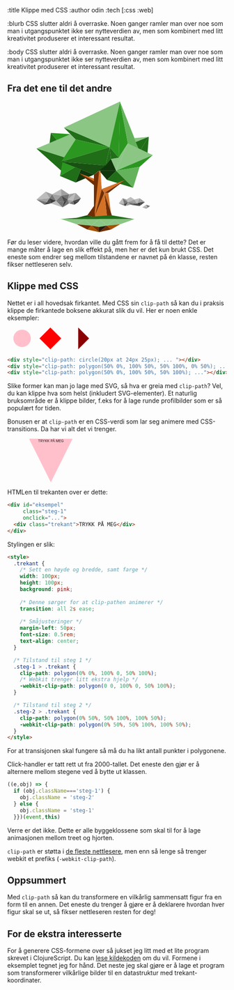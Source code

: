 :title Klippe med CSS
:author odin
:tech [:css :web]

:blurb
CSS slutter aldri å overraske. Noen ganger ramler man over noe som man i utgangspunktet ikke 
ser nytteverdien av, men som kombinert med litt kreativitet produserer et interessant resultat.

:body
CSS slutter aldri å overraske. Noen ganger ramler man over noe som man i utgangspunktet ikke 
ser nytteverdien av, men som kombinert med litt kreativitet produserer et interessant resultat.

## Fra det ene til det andre 

<style>.step2 > #p16 { 
  width: 300px;
  height: 300px;
  background-color: lightgrey;
  -webkit-clip-path: polygon(28% 11%, 26% 11%, 29% 6%);
  clip-path: polygon(28% 11%, 26% 11%, 29% 6%);
}

.step1 > #p39 { 
  width: 300px;
  height: 300px;
  background-color: #702e04;
  -webkit-clip-path: polygon(57% 70%, 60% 70%, 73% 60%);
  clip-path: polygon(57% 70%, 60% 70%, 73% 60%);
}

.step1 > #p102 { 
  width: 300px;
  height: 300px;
  background-color: #757575;
  -webkit-clip-path: polygon(75% 77%, 77% 79%, 82% 78%);
  clip-path: polygon(75% 77%, 77% 79%, 82% 78%);
}

.step1 > #p62 { 
  width: 300px;
  height: 300px;
  background-color: #a0a0a0;
  -webkit-clip-path: polygon(5% 75%, 13% 77%, 15% 74%);
  clip-path: polygon(5% 75%, 13% 77%, 15% 74%);
}

.step1 > #p81 { 
  width: 300px;
  height: 300px;
  background-color: #a0a0a0;
  -webkit-clip-path: polygon(35% 70%, 39% 74%, 33% 76%);
  clip-path: polygon(35% 70%, 39% 74%, 33% 76%);
}

.polygon { 
  transition: all 2s ease;
  position: absolute;
}

.step2 > #p55 { 
  width: 300px;
  height: 300px;
  background-color: #fca266;
  -webkit-clip-path: polygon(29% 36%, 29% 40%, 34% 45%);
  clip-path: polygon(29% 36%, 29% 40%, 34% 45%);
}

.step1 > #p46 { 
  width: 300px;
  height: 300px;
  background-color: #206E18;
  -webkit-clip-path: polygon(23% 90%, 80% 90%, 62% 87%);
  clip-path: polygon(23% 90%, 80% 90%, 62% 87%);
}

.step2 > #p71 { 
  width: 300px;
  height: 300px;
  background-color: #ffd2ac;
  -webkit-clip-path: polygon(65% 45%, 59% 43%, 62% 46%);
  clip-path: polygon(65% 45%, 59% 43%, 62% 46%);
}

.step1 > #p73 { 
  width: 300px;
  height: 300px;
  background-color: #a0a0a0;
  -webkit-clip-path: polygon(17% 71%, 20% 76%, 24% 72%);
  clip-path: polygon(17% 71%, 20% 76%, 24% 72%);
}

.step1 > #p57 { 
  width: 300px;
  height: 300px;
  background-color: #251a11;
  -webkit-clip-path: polygon(53% 96%, 53% 100%, 59% 95%);
  clip-path: polygon(53% 96%, 53% 100%, 59% 95%);
}

.step2 > #p17 { 
  width: 300px;
  height: 300px;
  background-color: lightgrey;
  -webkit-clip-path: polygon(38.5% 28%, 38% 31%, 30% 25%);
  clip-path: polygon(38.5% 28%, 38% 31%, 30% 25%);
}

.step1 > #p10 { 
  width: 300px;
  height: 300px;
  background-color: #2B9720;
  -webkit-clip-path: polygon(68% 43%, 68.9% 0%, 75% 32%);
  clip-path: polygon(68% 43%, 68.9% 0%, 75% 32%);
}

.step2 > #p41 { 
  width: 300px;
  height: 300px;
  background-color: #d37227;
  -webkit-clip-path: polygon(40% 39%, 43% 37%, 41% 36%);
  clip-path: polygon(40% 39%, 43% 37%, 41% 36%);
}

.step2 > #p26 { 
  width: 300px;
  height: 300px;
  background-color: grey;
  -webkit-clip-path: polygon(23% 22%, 29% 22%, 21% 20%);
  clip-path: polygon(23% 22%, 29% 22%, 21% 20%);
}

.step2 > #p98 { 
  width: 300px;
  height: 300px;
  background-color: #fca266;
  -webkit-clip-path: polygon(53% 62%, 55% 61%, 50% 55%);
  clip-path: polygon(53% 62%, 55% 61%, 50% 55%);
}

.step1 > #p42 { 
  width: 300px;
  height: 300px;
  background-color: #d37227;
  -webkit-clip-path: polygon(57% 70%, 49% 89%, 59% 88%);
  clip-path: polygon(57% 70%, 49% 89%, 59% 88%);
}

.step2 > #p42 { 
  width: 300px;
  height: 300px;
  background-color: #d37227;
  -webkit-clip-path: polygon(40% 39%, 43% 37%, 44% 47%);
  clip-path: polygon(40% 39%, 43% 37%, 44% 47%);
}

.step1 > #p40 { 
  width: 300px;
  height: 300px;
  background-color: #d37227;
  -webkit-clip-path: polygon(57% 70%, 60% 70%, 62% 85%);
  clip-path: polygon(57% 70%, 60% 70%, 62% 85%);
}

.step2 > #p102 { 
  width: 300px;
  height: 300px;
  background-color: black;
  -webkit-clip-path: polygon(47% 55%, 48% 59%, 53% 55%);
  clip-path: polygon(47% 55%, 48% 59%, 53% 55%);
}

.step1 > #p70 { 
  width: 300px;
  height: 300px;
  background-color: #757575;
  -webkit-clip-path: polygon(20% 76%, 25% 81%, 26% 77%);
  clip-path: polygon(20% 76%, 25% 81%, 26% 77%);
}

.step2 > #p21 { 
  width: 300px;
  height: 300px;
  background-color: darkgrey;
  -webkit-clip-path: polygon(39% 19%, 41% 34%, 41% 20%);
  clip-path: polygon(39% 19%, 41% 34%, 41% 20%);
}

.step1 > #p108 { 
  width: 300px;
  height: 300px;
  background-color: #4d4d4d;
  -webkit-clip-path: polygon(84% 80%, 88% 77%, 85% 77%);
  clip-path: polygon(84% 80%, 88% 77%, 85% 77%);
}

.step1 > #p55 { 
  width: 300px;
  height: 300px;
  background-color: #a55200;
  -webkit-clip-path: polygon(69% 94%, 59% 95%, 62% 98%);
  clip-path: polygon(69% 94%, 59% 95%, 62% 98%);
}

.step1 > #p31 { 
  width: 300px;
  height: 300px;
  background-color: #d37227;
  -webkit-clip-path: polygon(53% 53%, 55% 67%, 54% 53%);
  clip-path: polygon(53% 53%, 55% 67%, 54% 53%);
}

.step1 > #p2 { 
  width: 300px;
  height: 300px;
  background-color: #2B9720;
  -webkit-clip-path: polygon(16% 24%, 21% 30%, 31% 25%);
  clip-path: polygon(16% 24%, 21% 30%, 31% 25%);
}

.step2 > #p29 { 
  width: 300px;
  height: 300px;
  background-color: darkgrey;
  -webkit-clip-path: polygon(59% 34%, 62% 31%, 61% 19%);
  clip-path: polygon(59% 34%, 62% 31%, 61% 19%);
}

.step1 > #p5 { 
  width: 300px;
  height: 300px;
  background-color: #206E18;
  -webkit-clip-path: polygon(26% 20%, 35% 29%, 61% 35%);
  clip-path: polygon(26% 20%, 35% 29%, 61% 35%);
}

.step1 > #p107 { 
  width: 300px;
  height: 300px;
  background-color: #a0a0a0;
  -webkit-clip-path: polygon(84% 74%, 88% 77%, 85% 77%);
  clip-path: polygon(84% 74%, 88% 77%, 85% 77%);
}

.step1 > #p27 { 
  width: 300px;
  height: 300px;
  background-color: #185112;
  -webkit-clip-path: polygon(58% 49%, 49% 56%, 24% 46%);
  clip-path: polygon(58% 49%, 49% 56%, 24% 46%);
}

.step1 > #p8 { 
  width: 300px;
  height: 300px;
  background-color: #2B9720;
  -webkit-clip-path: polygon(35% 29%, 24% 46%, 61% 35%);
  clip-path: polygon(35% 29%, 24% 46%, 61% 35%);
}

.step2 > #p67 { 
  width: 300px;
  height: 300px;
  background-color: #702e04;
  -webkit-clip-path: polygon(62% 37%, 72% 35%, 70% 36%);
  clip-path: polygon(62% 37%, 72% 35%, 70% 36%);
}

.step1 > #p68 { 
  width: 300px;
  height: 300px;
  background-color: #3e3e3e;
  -webkit-clip-path: polygon(15% 74%, 16% 78%, 20% 76%);
  clip-path: polygon(15% 74%, 16% 78%, 20% 76%);
}

.step2 > #p24 { 
  width: 300px;
  height: 300px;
  background-color: lightgrey;
  -webkit-clip-path: polygon(21% 20%, 23% 15%, 23% 21%);
  clip-path: polygon(21% 20%, 23% 15%, 23% 21%);
}

.step2 > #p65 { 
  width: 300px;
  height: 300px;
  background-color: #702e04;
  -webkit-clip-path: polygon(59% 43%, 59% 39%, 62% 37%);
  clip-path: polygon(59% 43%, 59% 39%, 62% 37%);
}

.step1 > #p29 { 
  width: 300px;
  height: 300px;
  background-color: #206E18;
  -webkit-clip-path: polygon(23% 57%, 35% 50%, 35% 62%);
  clip-path: polygon(23% 57%, 35% 50%, 35% 62%);
}

.step1 > #p19 { 
  width: 300px;
  height: 300px;
  background-color: #64B35C;
  -webkit-clip-path: polygon(66% 53%, 84% 50%, 79% 66%);
  clip-path: polygon(66% 53%, 84% 50%, 79% 66%);
}

.step2 > #p58 { 
  width: 300px;
  height: 300px;
  background-color: #a55200;
  -webkit-clip-path: polygon(40% 39%, 40% 43%, 42% 43%);
  clip-path: polygon(40% 39%, 40% 43%, 42% 43%);
}

.step2 > #p20 { 
  width: 300px;
  height: 300px;
  background-color: grey;
  -webkit-clip-path: polygon(41% 36.5%, 44% 35%, 41% 28%);
  clip-path: polygon(41% 36.5%, 44% 35%, 41% 28%);
}

.step2 > #p48 { 
  width: 300px;
  height: 300px;
  background-color: #d37227;
  -webkit-clip-path: polygon(53.5% 40%, 54% 36%, 57% 37%);
  clip-path: polygon(53.5% 40%, 54% 36%, 57% 37%);
}

.step1 > #p48 { 
  width: 300px;
  height: 300px;
  background-color: #8BC685;
  -webkit-clip-path: polygon(36% 94%, 42% 90%, 47% 95%);
  clip-path: polygon(36% 94%, 42% 90%, 47% 95%);
}

.step2 > #p22 { 
  width: 300px;
  height: 300px;
  background-color: darkgrey;
  -webkit-clip-path: polygon(39% 19%, 41% 34%, 38% 31%);
  clip-path: polygon(39% 19%, 41% 34%, 38% 31%);
}

.step2 > #p43 { 
  width: 300px;
  height: 300px;
  background-color: #d37227;
  -webkit-clip-path: polygon(43% 37%, 44% 47%, 46.5% 40%);
  clip-path: polygon(43% 37%, 44% 47%, 46.5% 40%);
}

.step1 > #p7 { 
  width: 300px;
  height: 300px;
  background-color: #8BC685;
  -webkit-clip-path: polygon(26% 20%, 69% 0%, 61% 35%);
  clip-path: polygon(26% 20%, 69% 0%, 61% 35%);
}

#app { 
  height: 100vh;
  display: flex;
  align-items: center;
  justify-content: center;
}

.step2 > #p47 { 
  width: 300px;
  height: 300px;
  background-color: #d37227;
  -webkit-clip-path: polygon(57% 37%, 59% 37%, 59% 39%);
  clip-path: polygon(57% 37%, 59% 37%, 59% 39%);
}

.step2 > #p51 { 
  width: 300px;
  height: 300px;
  background-color: #702e04;
  -webkit-clip-path: polygon(27% 35%, 29% 36%, 38% 37%);
  clip-path: polygon(27% 35%, 29% 36%, 38% 37%);
}

.step2 > #p84 { 
  width: 300px;
  height: 300px;
  background-color: #3e2c1d;
  -webkit-clip-path: polygon(55% 57%, 59% 59%, 55% 61%);
  clip-path: polygon(55% 57%, 59% 59%, 55% 61%);
}

.step2 > #p60 { 
  width: 300px;
  height: 300px;
  background-color: #a55200;
  -webkit-clip-path: polygon(37% 46%, 40% 46%, 42% 43%);
  clip-path: polygon(37% 46%, 40% 46%, 42% 43%);
}

.container {
  margin: 0 auto; 
  width: 400px;
  height: 300px;
  position: relative;
}

.step2 > #p78 { 
  width: 300px;
  height: 300px;
  background-color: #a55200;
  -webkit-clip-path: polygon(59% 50%, 55% 52%, 59% 54%);
  clip-path: polygon(59% 50%, 55% 52%, 59% 54%);
}

.step2 > #p87 { 
  width: 300px;
  height: 300px;
  background-color: #d37227;
  -webkit-clip-path: polygon(48% 64%, 52% 64%, 53% 62%);
  clip-path: polygon(48% 64%, 52% 64%, 53% 62%);
}

.step1 > #p14 { 
  width: 300px;
  height: 300px;
  background-color: #206E18;
  -webkit-clip-path: polygon(84% 38%, 90% 40%, 91% 27%);
  clip-path: polygon(84% 38%, 90% 40%, 91% 27%);
}

.step1 > #p86 { 
  width: 300px;
  height: 300px;
  background-color: #bcbcbc;
  -webkit-clip-path: polygon(89% 79%, 86% 81%, 90% 81%);
  clip-path: polygon(89% 79%, 86% 81%, 90% 81%);
}

.step2 > #p6 { 
  width: 300px;
  height: 300px;
  background-color: #702e04;
  -webkit-clip-path: polygon(40% 59%, 38% 81%, 43% 63%);
  clip-path: polygon(40% 59%, 38% 81%, 43% 63%);
}

.step2 > #p90 { 
  width: 300px;
  height: 300px;
  background-color: #a55200;
  -webkit-clip-path: polygon(50% 35%, 47% 46%, 53% 46%);
  clip-path: polygon(50% 35%, 47% 46%, 53% 46%);
}

.step1 > #p34 { 
  width: 300px;
  height: 300px;
  background-color: #d37227;
  -webkit-clip-path: polygon(38% 55%, 49% 59%, 49% 64%);
  clip-path: polygon(38% 55%, 49% 59%, 49% 64%);
}

.step2 > #p56 { 
  width: 300px;
  height: 300px;
  background-color: #ffd2ac;
  -webkit-clip-path: polygon(29% 36%, 34% 45%, 40% 43%);
  clip-path: polygon(29% 36%, 34% 45%, 40% 43%);
}

.step2 > #p76 { 
  width: 300px;
  height: 300px;
  background-color: #a55200;
  -webkit-clip-path: polygon(59% 50%, 62% 46%, 57% 47%);
  clip-path: polygon(59% 50%, 62% 46%, 57% 47%);
}

.step1 > #p1 { 
  width: 300px;
  height: 300px;
  background-color: #206E18;
  -webkit-clip-path: polygon(16% 24%, 15% 32%, 21% 30%);
  clip-path: polygon(16% 24%, 15% 32%, 21% 30%);
}

.step1 > #p17 { 
  width: 300px;
  height: 300px;
  background-color: #8BC685;
  -webkit-clip-path: polygon(68% 43%, 62% 44%, 66% 53%);
  clip-path: polygon(68% 43%, 62% 44%, 66% 53%);
}

.step1 > #p6 { 
  width: 300px;
  height: 300px;
  background-color: #206E18;
  -webkit-clip-path: polygon(5% 36%, 24% 53%, 27% 43%);
  clip-path: polygon(5% 36%, 24% 53%, 27% 43%);
}

.step1 > #p23 { 
  width: 300px;
  height: 300px;
  background-color: #206E18;
  -webkit-clip-path: polygon(61% 35%, 68% 43%, 62% 44%);
  clip-path: polygon(61% 35%, 68% 43%, 62% 44%);
}

.step2 > #p3 { 
  width: 300px;
  height: 300px;
  background-color: #a55200;
  -webkit-clip-path: polygon(41.5% 68%, 38% 81%, 50% 96%);
  clip-path: polygon(41.5% 68%, 38% 81%, 50% 96%);
}

.step1 > #p92 { 
  width: 300px;
  height: 300px;
  background-color: #757575;
  -webkit-clip-path: polygon(68% 78%, 72% 79%, 73% 80%);
  clip-path: polygon(68% 78%, 72% 79%, 73% 80%);
}

.step1 > #p88 { 
  width: 300px;
  height: 300px;
  background-color: #a0a0a0;
  -webkit-clip-path: polygon(86% 81%, 90% 81%, 89% 82%);
  clip-path: polygon(86% 81%, 90% 81%, 89% 82%);
}

.step2 > #p19 { 
  width: 300px;
  height: 300px;
  background-color: grey;
  -webkit-clip-path: polygon(41% 36.5%, 43% 37%, 44% 35%);
  clip-path: polygon(41% 36.5%, 43% 37%, 44% 35%);
}

.step1 > #p59 { 
  width: 300px;
  height: 300px;
  background-color: #a55200;
  -webkit-clip-path: polygon(47% 95%, 53% 100%, 44% 98%);
  clip-path: polygon(47% 95%, 53% 100%, 44% 98%);
}

.step2 > #p72 { 
  width: 300px;
  height: 300px;
  background-color: #ffd2ac;
  -webkit-clip-path: polygon(59% 43%, 65% 45%, 70% 36%);
  clip-path: polygon(59% 43%, 65% 45%, 70% 36%);
}

.step1 > #p85 { 
  width: 300px;
  height: 300px;
  background-color: #a0a0a0;
  -webkit-clip-path: polygon(29% 75%, 33% 76%, 30% 78%);
  clip-path: polygon(29% 75%, 33% 76%, 30% 78%);
}

.step1 > #p66 { 
  width: 300px;
  height: 300px;
  background-color: #a0a0a0;
  -webkit-clip-path: polygon(12% 69%, 15% 74%, 17% 71%);
  clip-path: polygon(12% 69%, 15% 74%, 17% 71%);
}

.step1 > #p35 { 
  width: 300px;
  height: 300px;
  background-color: #702e04;
  -webkit-clip-path: polygon(38% 55%, 49% 61%, 49% 64%);
  clip-path: polygon(38% 55%, 49% 61%, 49% 64%);
}

.step2 > #p37 { 
  width: 300px;
  height: 300px;
  background-color: #ffc38b;
  -webkit-clip-path: polygon(45% 52%, 47% 46%, 46.5% 40%);
  clip-path: polygon(45% 52%, 47% 46%, 46.5% 40%);
}

.step1 > #p56 { 
  width: 300px;
  height: 300px;
  background-color: #702e04;
  -webkit-clip-path: polygon(59% 95%, 62% 98%, 53% 100%);
  clip-path: polygon(59% 95%, 62% 98%, 53% 100%);
}

.step2 > #p32 { 
  width: 300px;
  height: 300px;
  background-color: grey;
  -webkit-clip-path: polygon(56% 35%, 57% 37%, 59% 37%);
  clip-path: polygon(56% 35%, 57% 37%, 59% 37%);
}

.step1 > #p21 { 
  width: 300px;
  height: 300px;
  background-color: #10370C;
  -webkit-clip-path: polygon(53% 52.9%, 66.1% 52.9%, 59% 60%);
  clip-path: polygon(53% 52.9%, 66.1% 52.9%, 59% 60%);
}

.step1 > #p93 { 
  width: 300px;
  height: 300px;
  background-color: #757575;
  -webkit-clip-path: polygon(71% 74%, 72% 78%, 75% 77%);
  clip-path: polygon(71% 74%, 72% 78%, 75% 77%);
}

.step2 > #p10 { 
  width: 300px;
  height: 300px;
  background-color: darkgrey;
  -webkit-clip-path: polygon(70% 22%, 73% 11%, 75% 11%);
  clip-path: polygon(70% 22%, 73% 11%, 75% 11%);
}

.step2 > #p93 { 
  width: 300px;
  height: 300px;
  background-color: #fca266;
  -webkit-clip-path: polygon(53% 46%, 55% 52%, 50% 55%);
  clip-path: polygon(53% 46%, 55% 52%, 50% 55%);
}

.step2 > #p33 { 
  width: 300px;
  height: 300px;
  background-color: grey;
  -webkit-clip-path: polygon(56% 35%, 59% 37%, 59% 28%);
  clip-path: polygon(56% 35%, 59% 37%, 59% 28%);
}

.step2 > #p100 { 
  width: 300px;
  height: 300px;
  background-color: #fca266;
  -webkit-clip-path: polygon(56% 57%, 55% 52%, 50% 55%);
  clip-path: polygon(56% 57%, 55% 52%, 50% 55%);
}

.step2 > #p99 { 
  width: 300px;
  height: 300px;
  background-color: #fca266;
  -webkit-clip-path: polygon(55% 61%, 56% 57%, 50% 55%);
  clip-path: polygon(55% 61%, 56% 57%, 50% 55%);
}

.step2 > #p70 { 
  width: 300px;
  height: 300px;
  background-color: #fca266;
  -webkit-clip-path: polygon(70% 36%, 70% 40%, 65% 45%);
  clip-path: polygon(70% 36%, 70% 40%, 65% 45%);
}

.step1 > #p58 { 
  width: 300px;
  height: 300px;
  background-color: #702e04;
  -webkit-clip-path: polygon(53% 96%, 53% 100%, 47% 95%);
  clip-path: polygon(53% 96%, 53% 100%, 47% 95%);
}

.step2 > #p36 { 
  width: 300px;
  height: 300px;
  background-color: grey;
  -webkit-clip-path: polygon(70% 22%, 76% 22%, 77% 19.5%);
  clip-path: polygon(70% 22%, 76% 22%, 77% 19.5%);
}

.step2 > #p80 { 
  width: 300px;
  height: 300px;
  background-color: #3e2c1d;
  -webkit-clip-path: polygon(40% 54%, 44% 57%, 40% 59%);
  clip-path: polygon(40% 54%, 44% 57%, 40% 59%);
}

.step2 > #p52 { 
  width: 300px;
  height: 300px;
  background-color: #702e04;
  -webkit-clip-path: polygon(29% 36%, 38% 37%, 40% 43%);
  clip-path: polygon(29% 36%, 38% 37%, 40% 43%);
}

.step1 > #p90 { 
  width: 300px;
  height: 300px;
  background-color: #bcbcbc;
  -webkit-clip-path: polygon(68% 78%, 72% 78%, 71% 74%);
  clip-path: polygon(68% 78%, 72% 78%, 71% 74%);
}

.step1 > #p97 { 
  width: 300px;
  height: 300px;
  background-color: #3e3e3e;
  -webkit-clip-path: polygon(72% 79%, 73% 80%, 75% 77%);
  clip-path: polygon(72% 79%, 73% 80%, 75% 77%);
}

.step1 > #p60 { 
  width: 300px;
  height: 300px;
  background-color: #702e04;
  -webkit-clip-path: polygon(47% 95%, 44% 98%, 36% 94%);
  clip-path: polygon(47% 95%, 44% 98%, 36% 94%);
}

.step2 > #p66 { 
  width: 300px;
  height: 300px;
  background-color: #702e04;
  -webkit-clip-path: polygon(59% 43%, 62% 37%, 70% 36%);
  clip-path: polygon(59% 43%, 62% 37%, 70% 36%);
}

.step2 > #p49 { 
  width: 300px;
  height: 300px;
  background-color: #d37227;
  -webkit-clip-path: polygon(53.5% 40%, 55% 47%, 57% 37%);
  clip-path: polygon(53.5% 40%, 55% 47%, 57% 37%);
}

.step1 > #p26 { 
  width: 300px;
  height: 300px;
  background-color: #206E18;
  -webkit-clip-path: polygon(61% 35%, 58% 49%, 24% 46%);
  clip-path: polygon(61% 35%, 58% 49%, 24% 46%);
}

.step2 > #p62 { 
  width: 300px;
  height: 300px;
  background-color: #a55200;
  -webkit-clip-path: polygon(40% 50%, 45% 52%, 42% 46%);
  clip-path: polygon(40% 50%, 45% 52%, 42% 46%);
}

.step2 > #p77 { 
  width: 300px;
  height: 300px;
  background-color: #a55200;
  -webkit-clip-path: polygon(59% 50%, 55% 52%, 57% 47%);
  clip-path: polygon(59% 50%, 55% 52%, 57% 47%);
}

.step1 > #p72 { 
  width: 300px;
  height: 300px;
  background-color: #bcbcbc;
  -webkit-clip-path: polygon(17% 71%, 24% 67%, 24% 72%);
  clip-path: polygon(17% 71%, 24% 67%, 24% 72%);
}

.step2 > #p89 { 
  width: 300px;
  height: 300px;
  background-color: #702e04;
  -webkit-clip-path: polygon(50% 35%, 54% 36%, 53% 46%);
  clip-path: polygon(50% 35%, 54% 36%, 53% 46%);
}

.step1 > #p3 { 
  width: 300px;
  height: 300px;
  background-color: #8BC685;
  -webkit-clip-path: polygon(5% 36%, 31% 25%, 23% 52%);
  clip-path: polygon(5% 36%, 31% 25%, 23% 52%);
}

.step1 > #p106 { 
  width: 300px;
  height: 300px;
  background-color: #bcbcbc;
  -webkit-clip-path: polygon(80% 75%, 82% 78%, 84% 74%);
  clip-path: polygon(80% 75%, 82% 78%, 84% 74%);
}

.step1 > #p61 { 
  width: 300px;
  height: 300px;
  background-color: #bcbcbc;
  -webkit-clip-path: polygon(5% 75%, 12% 69%, 15% 74%);
  clip-path: polygon(5% 75%, 12% 69%, 15% 74%);
}

.step1 > #p94 { 
  width: 300px;
  height: 300px;
  background-color: #4d4d4d;
  -webkit-clip-path: polygon(75% 77%, 72% 79%, 72% 78%);
  clip-path: polygon(75% 77%, 72% 79%, 72% 78%);
}

.step1 > #p28 { 
  width: 300px;
  height: 300px;
  background-color: #206E18;
  -webkit-clip-path: polygon(35% 50%, 39% 52%, 35% 62%);
  clip-path: polygon(35% 50%, 39% 52%, 35% 62%);
}

.step1 > #p95 { 
  width: 300px;
  height: 300px;
  background-color: #757575;
  -webkit-clip-path: polygon(72% 78%, 72% 79%, 75% 77%);
  clip-path: polygon(72% 78%, 72% 79%, 75% 77%);
}

.step1 > #p16 { 
  width: 300px;
  height: 300px;
  background-color: #8BC685;
  -webkit-clip-path: polygon(75% 32%, 94% 41%, 66% 53%);
  clip-path: polygon(75% 32%, 94% 41%, 66% 53%);
}

.step1 > #p91 { 
  width: 300px;
  height: 300px;
  background-color: #a0a0a0;
  -webkit-clip-path: polygon(68% 78%, 72% 78%, 72% 79%);
  clip-path: polygon(68% 78%, 72% 78%, 72% 79%);
}

.step2 > #p5 { 
  width: 300px;
  height: 300px;
  background-color: #702e04;
  -webkit-clip-path: polygon(40% 59%, 35% 70%, 38% 81%);
  clip-path: polygon(40% 59%, 35% 70%, 38% 81%);
}

.step2 > #p18 { 
  width: 300px;
  height: 300px;
  background-color: lightgrey;
  -webkit-clip-path: polygon(38.5% 28%, 30% 25%, 29% 22%);
  clip-path: polygon(38.5% 28%, 30% 25%, 29% 22%);
}

.step1 > #p69 { 
  width: 300px;
  height: 300px;
  background-color: #bcbcbc;
  -webkit-clip-path: polygon(16% 78%, 20% 76%, 25% 81%);
  clip-path: polygon(16% 78%, 20% 76%, 25% 81%);
}

.step1 > #p78 { 
  width: 300px;
  height: 300px;
  background-color: #4d4d4d;
  -webkit-clip-path: polygon(24% 72%, 26% 77%, 29% 75%);
  clip-path: polygon(24% 72%, 26% 77%, 29% 75%);
}

.step1 > #p103 { 
  width: 300px;
  height: 300px;
  background-color: #4d4d4d;
  -webkit-clip-path: polygon(77% 79%, 82% 78%, 84% 80%);
  clip-path: polygon(77% 79%, 82% 78%, 84% 80%);
}

.step2 > #p4 { 
  width: 300px;
  height: 300px;
  background-color: #a55200;
  -webkit-clip-path: polygon(61% 81%, 50% 96%, 57.5% 68%);
  clip-path: polygon(61% 81%, 50% 96%, 57.5% 68%);
}

.step2 > #p63 { 
  width: 300px;
  height: 300px;
  background-color: #a55200;
  -webkit-clip-path: polygon(40% 50%, 45% 52%, 40% 54%);
  clip-path: polygon(40% 50%, 45% 52%, 40% 54%);
}

.step1 > #p101 { 
  width: 300px;
  height: 300px;
  background-color: #a0a0a0;
  -webkit-clip-path: polygon(75% 77%, 80% 75%, 82% 78%);
  clip-path: polygon(75% 77%, 80% 75%, 82% 78%);
}

.step2 > #p64 { 
  width: 300px;
  height: 300px;
  background-color: #a55200;
  -webkit-clip-path: polygon(40% 54%, 45% 52%, 44% 57%);
  clip-path: polygon(40% 54%, 45% 52%, 44% 57%);
}

.step1 > #p32 { 
  width: 300px;
  height: 300px;
  background-color: #d37227;
  -webkit-clip-path: polygon(53% 53%, 55% 67%, 52% 55%);
  clip-path: polygon(53% 53%, 55% 67%, 52% 55%);
}

.step2 > #p13 { 
  width: 300px;
  height: 300px;
  background-color: lightgrey;
  -webkit-clip-path: polygon(71% 5%, 70% 6%, 65% 1%);
  clip-path: polygon(71% 5%, 70% 6%, 65% 1%);
}

.step2 > #p91 { 
  width: 300px;
  height: 300px;
  background-color: #a55200;
  -webkit-clip-path: polygon(47% 46%, 53% 46%, 50% 55%);
  clip-path: polygon(47% 46%, 53% 46%, 50% 55%);
}

.step2 > #p54 { 
  width: 300px;
  height: 300px;
  background-color: #fca266;
  -webkit-clip-path: polygon(27% 35%, 29% 36%, 29% 40%);
  clip-path: polygon(27% 35%, 29% 36%, 29% 40%);
}

.step2 > #p83 { 
  width: 300px;
  height: 300px;
  background-color: #3e2c1d;
  -webkit-clip-path: polygon(55% 57%, 59% 59%, 59% 54%);
  clip-path: polygon(55% 57%, 59% 59%, 59% 54%);
}

.step2 > #p25 { 
  width: 300px;
  height: 300px;
  background-color: grey;
  -webkit-clip-path: polygon(30% 25%, 29% 22%, 23% 22%);
  clip-path: polygon(30% 25%, 29% 22%, 23% 22%);
}

.step2 > #p108 { 
  width: 300px;
  height: 300px;
  background-color: black;
  -webkit-clip-path: polygon(56.5% 46%, 57.5% 49%, 58.5% 46%);
  clip-path: polygon(56.5% 46%, 57.5% 49%, 58.5% 46%);
}

.step2 > #p46 { 
  width: 300px;
  height: 300px;
  background-color: #d37227;
  -webkit-clip-path: polygon(56% 35%, 54% 36%, 57% 37%);
  clip-path: polygon(56% 35%, 54% 36%, 57% 37%);
}

.step1 > #p64 { 
  width: 300px;
  height: 300px;
  background-color: #3e3e3e;
  -webkit-clip-path: polygon(11% 79%, 13% 77%, 16% 78%);
  clip-path: polygon(11% 79%, 13% 77%, 16% 78%);
}

.step2 > #p107 { 
  width: 300px;
  height: 300px;
  background-color: black;
  -webkit-clip-path: polygon(55.5% 49%, 57.5% 49%, 56.5% 46%);
  clip-path: polygon(55.5% 49%, 57.5% 49%, 56.5% 46%);
}

.step2 > #p11 { 
  width: 300px;
  height: 300px;
  background-color: lightgrey;
  -webkit-clip-path: polygon(75% 11%, 73% 11%, 71% 5%);
  clip-path: polygon(75% 11%, 73% 11%, 71% 5%);
}

.step2 > #p45 { 
  width: 300px;
  height: 300px;
  background-color: #d37227;
  -webkit-clip-path: polygon(43% 37%, 44% 35%, 46% 36%);
  clip-path: polygon(43% 37%, 44% 35%, 46% 36%);
}

.step2 > #p68 { 
  width: 300px;
  height: 300px;
  background-color: #702e04;
  -webkit-clip-path: polygon(62% 37%, 72% 35%, 70% 36%);
  clip-path: polygon(62% 37%, 72% 35%, 70% 36%);
}

.step2 > #p23 { 
  width: 300px;
  height: 300px;
  background-color: darkgrey;
  -webkit-clip-path: polygon(39% 19%, 41% 20%, 44% 15%);
  clip-path: polygon(39% 19%, 41% 20%, 44% 15%);
}

.step1 > #p18 { 
  width: 300px;
  height: 300px;
  background-color: #2B9720;
  -webkit-clip-path: polygon(66% 53%, 84% 50%, 94% 41%);
  clip-path: polygon(66% 53%, 84% 50%, 94% 41%);
}

.step2 > #p104 { 
  width: 300px;
  height: 300px;
  background-color: black;
  -webkit-clip-path: polygon(53% 55%, 54% 57%, 52% 59%);
  clip-path: polygon(53% 55%, 54% 57%, 52% 59%);
}

.step2 > #p35 { 
  width: 300px;
  height: 300px;
  background-color: grey;
  -webkit-clip-path: polygon(70% 22%, 69% 25%, 76% 22%);
  clip-path: polygon(70% 22%, 69% 25%, 76% 22%);
}

.step1 > #p38 { 
  width: 300px;
  height: 300px;
  background-color: #d37227;
  -webkit-clip-path: polygon(55% 67%, 57% 70%, 73% 60%);
  clip-path: polygon(55% 67%, 57% 70%, 73% 60%);
}

.step1 > #p54 { 
  width: 300px;
  height: 300px;
  background-color: #8BC685;
  -webkit-clip-path: polygon(65% 90%, 69% 94%, 80% 90%);
  clip-path: polygon(65% 90%, 69% 94%, 80% 90%);
}

.step2 > #p2 { 
  width: 300px;
  height: 300px;
  background-color: #251a11;
  -webkit-clip-path: polygon(41.5% 68%, 57.5% 68%, 50% 36%);
  clip-path: polygon(41.5% 68%, 57.5% 68%, 50% 36%);
}

.step1 > #p22 { 
  width: 300px;
  height: 300px;
  background-color: #10370C;
  -webkit-clip-path: polygon(52% 53%, 62% 44%, 66% 53%);
  clip-path: polygon(52% 53%, 62% 44%, 66% 53%);
}

.step1 > #p12 { 
  width: 300px;
  height: 300px;
  background-color: #8BC685;
  -webkit-clip-path: polygon(80% 28%, 81% 31%, 91% 27%);
  clip-path: polygon(80% 28%, 81% 31%, 91% 27%);
}

.step1 > #p24 { 
  width: 300px;
  height: 300px;
  background-color: #206E18;
  -webkit-clip-path: polygon(61% 35%, 58% 49%, 62% 44%);
  clip-path: polygon(61% 35%, 58% 49%, 62% 44%);
}

.step1 > #p77 { 
  width: 300px;
  height: 300px;
  background-color: #bcbcbc;
  -webkit-clip-path: polygon(35% 70%, 33% 76%, 29% 75%);
  clip-path: polygon(35% 70%, 33% 76%, 29% 75%);
}

.step1 > #p82 { 
  width: 300px;
  height: 300px;
  background-color: #4d4d4d;
  -webkit-clip-path: polygon(39% 74%, 33% 76%, 37% 77%);
  clip-path: polygon(39% 74%, 33% 76%, 37% 77%);
}

.step2 > #p28 { 
  width: 300px;
  height: 300px;
  background-color: lightgrey;
  -webkit-clip-path: polygon(61.5% 28%, 70% 22%, 69% 25%);
  clip-path: polygon(61.5% 28%, 70% 22%, 69% 25%);
}

.step1 > #p100 { 
  width: 300px;
  height: 300px;
  background-color: #bcbcbc;
  -webkit-clip-path: polygon(75% 77%, 77% 73%, 80% 75%);
  clip-path: polygon(75% 77%, 77% 73%, 80% 75%);
}

.step2 > #p101 { 
  width: 300px;
  height: 300px;
  background-color: black;
  -webkit-clip-path: polygon(47% 55%, 48% 59%, 46% 57%);
  clip-path: polygon(47% 55%, 48% 59%, 46% 57%);
}

.step1 > #p30 { 
  width: 300px;
  height: 300px;
  background-color: #10370C;
  -webkit-clip-path: polygon(39% 52%, 35% 62%, 49% 56%);
  clip-path: polygon(39% 52%, 35% 62%, 49% 56%);
}

.step2 > #p88 { 
  width: 300px;
  height: 300px;
  background-color: #702e04;
  -webkit-clip-path: polygon(50% 35%, 46% 36%, 47% 46%);
  clip-path: polygon(50% 35%, 46% 36%, 47% 46%);
}

.step2 > #p106 { 
  width: 300px;
  height: 300px;
  background-color: black;
  -webkit-clip-path: polygon(41.5% 49%, 40.5% 46%, 42.5% 46%);
  clip-path: polygon(41.5% 49%, 40.5% 46%, 42.5% 46%);
}

.step1 > #p89 { 
  width: 300px;
  height: 300px;
  background-color: #4d4d4d;
  -webkit-clip-path: polygon(89% 82%, 90% 81%, 92% 80%);
  clip-path: polygon(89% 82%, 90% 81%, 92% 80%);
}

.step2 > #p44 { 
  width: 300px;
  height: 300px;
  background-color: #d37227;
  -webkit-clip-path: polygon(43% 37%, 46.5% 40%, 46% 36%);
  clip-path: polygon(43% 37%, 46.5% 40%, 46% 36%);
}

.step1 > #p37 { 
  width: 300px;
  height: 300px;
  background-color: #702e04;
  -webkit-clip-path: polygon(55% 67%, 57% 70%, 49% 90%);
  clip-path: polygon(55% 67%, 57% 70%, 49% 90%);
}

.step2 > #p86 { 
  width: 300px;
  height: 300px;
  background-color: #d37227;
  -webkit-clip-path: polygon(47% 62%, 48% 64%, 53% 62%);
  clip-path: polygon(47% 62%, 48% 64%, 53% 62%);
}

.step1 > #p104 { 
  width: 300px;
  height: 300px;
  background-color: #3e3e3e;
  -webkit-clip-path: polygon(82% 78%, 85% 77%, 84% 80%);
  clip-path: polygon(82% 78%, 85% 77%, 84% 80%);
}

.step1 > #p15 { 
  width: 300px;
  height: 300px;
  background-color: #8BC685;
  -webkit-clip-path: polygon(66% 53%, 67.9% 43%, 75.1% 32%);
  clip-path: polygon(66% 53%, 67.9% 43%, 75.1% 32%);
}

.step1 > #p33 { 
  width: 300px;
  height: 300px;
  background-color: #d37227;
  -webkit-clip-path: polygon(52.5% 54%, 55% 67%, 49% 90%);
  clip-path: polygon(52.5% 54%, 55% 67%, 49% 90%);
}

.step2 > #p97 { 
  width: 300px;
  height: 300px;
  background-color: #fca266;
  -webkit-clip-path: polygon(47% 62%, 53% 62%, 50% 55%);
  clip-path: polygon(47% 62%, 53% 62%, 50% 55%);
}

.step1 > #p99 { 
  width: 300px;
  height: 300px;
  background-color: #a0a0a0;
  -webkit-clip-path: polygon(71% 74%, 74% 75%, 75% 77%);
  clip-path: polygon(71% 74%, 74% 75%, 75% 77%);
}

.step2 > #p12 { 
  width: 300px;
  height: 300px;
  background-color: lightgrey;
  -webkit-clip-path: polygon(73% 11%, 70% 6%, 71% 5%);
  clip-path: polygon(73% 11%, 70% 6%, 71% 5%);
}

.step1 > #p50 { 
  width: 300px;
  height: 300px;
  background-color: #8BC685;
  -webkit-clip-path: polygon(47% 95%, 53% 96%, 53% 90%);
  clip-path: polygon(47% 95%, 53% 96%, 53% 90%);
}

.step1 > #p83 { 
  width: 300px;
  height: 300px;
  background-color: #3e3e3e;
  -webkit-clip-path: polygon(37% 77%, 34% 79%, 33% 76%);
  clip-path: polygon(37% 77%, 34% 79%, 33% 76%);
}

.step2 > #p40 { 
  width: 300px;
  height: 300px;
  background-color: #ffc38b;
  -webkit-clip-path: polygon(55% 52%, 53.5% 40%, 61% 46%);
  clip-path: polygon(55% 52%, 53.5% 40%, 61% 46%);
}

.step2 > #p14 { 
  width: 300px;
  height: 300px;
  background-color: darkgrey;
  -webkit-clip-path: polygon(32% 24%, 29% 22%, 28% 11%);
  clip-path: polygon(32% 24%, 29% 22%, 28% 11%);
}

.step1 > #p65 { 
  width: 300px;
  height: 300px;
  background-color: #4d4d4d;
  -webkit-clip-path: polygon(13% 77%, 16% 78%, 15% 74%);
  clip-path: polygon(13% 77%, 16% 78%, 15% 74%);
}

.step1 > #p84 { 
  width: 300px;
  height: 300px;
  background-color: #757575;
  -webkit-clip-path: polygon(30% 78%, 34% 79%, 33% 76%);
  clip-path: polygon(30% 78%, 34% 79%, 33% 76%);
}

.step2 > #p8 { 
  width: 300px;
  height: 300px;
  background-color: #702e04;
  -webkit-clip-path: polygon(59% 59%, 61% 81%, 64% 70%);
  clip-path: polygon(59% 59%, 61% 81%, 64% 70%);
}

.step1 > #p67 { 
  width: 300px;
  height: 300px;
  background-color: #757575;
  -webkit-clip-path: polygon(15% 74%, 20% 76%, 17% 71%);
  clip-path: polygon(15% 74%, 20% 76%, 17% 71%);
}

.step2 > #p75 { 
  width: 300px;
  height: 300px;
  background-color: #a55200;
  -webkit-clip-path: polygon(57% 43%, 62% 46%, 60% 46.5%);
  clip-path: polygon(57% 43%, 62% 46%, 60% 46.5%);
}

.step2 > #p95 { 
  width: 300px;
  height: 300px;
  background-color: #fca266;
  -webkit-clip-path: polygon(44% 57%, 45% 61%, 50% 55%);
  clip-path: polygon(44% 57%, 45% 61%, 50% 55%);
}

.step2 > #p31 { 
  width: 300px;
  height: 300px;
  background-color: darkgrey;
  -webkit-clip-path: polygon(59% 20%, 61% 19%, 57% 15%);
  clip-path: polygon(59% 20%, 61% 19%, 57% 15%);
}

.step1 > #p51 { 
  width: 300px;
  height: 300px;
  background-color: #8BC685;
  -webkit-clip-path: polygon(53% 90%, 53% 96%, 59% 95%);
  clip-path: polygon(53% 90%, 53% 96%, 59% 95%);
}

.step1 > #p49 { 
  width: 300px;
  height: 300px;
  background-color: #8BC685;
  -webkit-clip-path: polygon(42% 90%, 53% 90%, 47% 95%);
  clip-path: polygon(42% 90%, 53% 90%, 47% 95%);
}

.step2 > #p59 { 
  width: 300px;
  height: 300px;
  background-color: #a55200;
  -webkit-clip-path: polygon(40% 43%, 42% 43%, 37% 46%);
  clip-path: polygon(40% 43%, 42% 43%, 37% 46%);
}

.step1 > #p41 { 
  width: 300px;
  height: 300px;
  background-color: #702e04;
  -webkit-clip-path: polygon(57% 70%, 59% 88%, 63% 88%);
  clip-path: polygon(57% 70%, 59% 88%, 63% 88%);
}

.step2 > #p38 { 
  width: 300px;
  height: 300px;
  background-color: #ffc38b;
  -webkit-clip-path: polygon(45% 52%, 46.5% 40%, 38% 45%);
  clip-path: polygon(45% 52%, 46.5% 40%, 38% 45%);
}

.step2 > #p7 { 
  width: 300px;
  height: 300px;
  background-color: #702e04;
  -webkit-clip-path: polygon(59% 59%, 61% 81%, 56% 63%);
  clip-path: polygon(59% 59%, 61% 81%, 56% 63%);
}

.step2 > #p96 { 
  width: 300px;
  height: 300px;
  background-color: #fca266;
  -webkit-clip-path: polygon(47% 62%, 45% 61%, 50% 55%);
  clip-path: polygon(47% 62%, 45% 61%, 50% 55%);
}

.step1 > #p96 { 
  width: 300px;
  height: 300px;
  background-color: #a0a0a0;
  -webkit-clip-path: polygon(73% 80%, 75% 77%, 77% 79%);
  clip-path: polygon(73% 80%, 75% 77%, 77% 79%);
}

.step2 > #p9 { 
  width: 300px;
  height: 300px;
  background-color: darkgrey;
  -webkit-clip-path: polygon(66% 25%, 70% 22%, 73% 11%);
  clip-path: polygon(66% 25%, 70% 22%, 73% 11%);
}

.step1 > #p63 { 
  width: 300px;
  height: 300px;
  background-color: #757575;
  -webkit-clip-path: polygon(5% 75%, 11% 79%, 13% 77%);
  clip-path: polygon(5% 75%, 11% 79%, 13% 77%);
}

.step2 > #p82 { 
  width: 300px;
  height: 300px;
  background-color: #3e2c1d;
  -webkit-clip-path: polygon(40% 59%, 43% 63%, 47% 61%);
  clip-path: polygon(40% 59%, 43% 63%, 47% 61%);
}

.step1 > #p36 { 
  width: 300px;
  height: 300px;
  background-color: #702e04;
  -webkit-clip-path: polygon(53% 53%, 49% 56%, 49% 90%);
  clip-path: polygon(53% 53%, 49% 56%, 49% 90%);
}

.step1 > #p87 { 
  width: 300px;
  height: 300px;
  background-color: #757575;
  -webkit-clip-path: polygon(89% 79%, 92% 80%, 90% 81%);
  clip-path: polygon(89% 79%, 92% 80%, 90% 81%);
}

.step2 > #p50 { 
  width: 300px;
  height: 300px;
  background-color: #d37227;
  -webkit-clip-path: polygon(55% 47%, 57% 37%, 59% 39%);
  clip-path: polygon(55% 47%, 57% 37%, 59% 39%);
}

.step2 > #p30 { 
  width: 300px;
  height: 300px;
  background-color: darkgrey;
  -webkit-clip-path: polygon(59% 34%, 59% 20%, 61% 19%);
  clip-path: polygon(59% 34%, 59% 20%, 61% 19%);
}

.step2 > #p85 { 
  width: 300px;
  height: 300px;
  background-color: #3e2c1d;
  -webkit-clip-path: polygon(59% 59%, 56% 63%, 51% 60%);
  clip-path: polygon(59% 59%, 56% 63%, 51% 60%);
}

.step2 > #p53 { 
  width: 300px;
  height: 300px;
  background-color: #702e04;
  -webkit-clip-path: polygon(38% 37%, 40% 39%, 40% 43%);
  clip-path: polygon(38% 37%, 40% 39%, 40% 43%);
}

.step2 > #p73 { 
  width: 300px;
  height: 300px;
  background-color: #a55200;
  -webkit-clip-path: polygon(59% 39%, 57% 43%, 59% 43%);
  clip-path: polygon(59% 39%, 57% 43%, 59% 43%);
}

.step2 > #p105 { 
  width: 300px;
  height: 300px;
  background-color: black;
  -webkit-clip-path: polygon(41.5% 49%, 43.5% 49%, 42.5% 46%);
  clip-path: polygon(41.5% 49%, 43.5% 49%, 42.5% 46%);
}

.step2 > #p1 { 
  width: 300px;
  height: 300px;
  background-color: #251a11;
  -webkit-clip-path: polygon(41.5% 68%, 50% 96%, 57.5% 68%);
  clip-path: polygon(41.5% 68%, 50% 96%, 57.5% 68%);
}

.step2 > #p15 { 
  width: 300px;
  height: 300px;
  background-color: darkgrey;
  -webkit-clip-path: polygon(29% 22%, 28% 11%, 26% 11%);
  clip-path: polygon(29% 22%, 28% 11%, 26% 11%);
}

.step1 > #p105 { 
  width: 300px;
  height: 300px;
  background-color: #a0a0a0;
  -webkit-clip-path: polygon(82% 78%, 85% 77%, 84% 74%);
  clip-path: polygon(82% 78%, 85% 77%, 84% 74%);
}

.step1 > #p20 { 
  width: 300px;
  height: 300px;
  background-color: #206E18;
  -webkit-clip-path: polygon(66% 53%, 79% 66%, 59% 60%);
  clip-path: polygon(66% 53%, 79% 66%, 59% 60%);
}

.step2 > #p61 { 
  width: 300px;
  height: 300px;
  background-color: #a55200;
  -webkit-clip-path: polygon(37% 46%, 40% 50%, 42% 46%);
  clip-path: polygon(37% 46%, 40% 50%, 42% 46%);
}

.step2 > #p94 { 
  width: 300px;
  height: 300px;
  background-color: #fca266;
  -webkit-clip-path: polygon(45% 52%, 44% 57%, 50% 55%);
  clip-path: polygon(45% 52%, 44% 57%, 50% 55%);
}

.step1 > #p45 { 
  width: 300px;
  height: 300px;
  background-color: #206E18;
  -webkit-clip-path: polygon(50% 89%, 53% 90%, 59% 88%);
  clip-path: polygon(50% 89%, 53% 90%, 59% 88%);
}

.step2 > #p57 { 
  width: 300px;
  height: 300px;
  background-color: #ffd2ac;
  -webkit-clip-path: polygon(34% 45%, 40% 43%, 37% 46%);
  clip-path: polygon(34% 45%, 40% 43%, 37% 46%);
}

.step2 > #p39 { 
  width: 300px;
  height: 300px;
  background-color: #ffc38b;
  -webkit-clip-path: polygon(53.5% 40%, 53% 46%, 55% 52%);
  clip-path: polygon(53.5% 40%, 53% 46%, 55% 52%);
}

.step1 > #p44 { 
  width: 300px;
  height: 300px;
  background-color: #185112;
  -webkit-clip-path: polygon(32% 90%, 44% 87%, 53% 90%);
  clip-path: polygon(32% 90%, 44% 87%, 53% 90%);
}

.step1 > #p9 { 
  width: 300px;
  height: 300px;
  background-color: #2B9720;
  -webkit-clip-path: polygon(61% 35%, 68% 43%, 69% 0%);
  clip-path: polygon(61% 35%, 68% 43%, 69% 0%);
}

.step2 > #p81 { 
  width: 300px;
  height: 300px;
  background-color: #3e2c1d;
  -webkit-clip-path: polygon(40% 59%, 44% 57%, 45% 61%);
  clip-path: polygon(40% 59%, 44% 57%, 45% 61%);
}

.step1 > #p74 { 
  width: 300px;
  height: 300px;
  background-color: #a0a0a0;
  -webkit-clip-path: polygon(24% 67%, 30% 71%, 24% 72%);
  clip-path: polygon(24% 67%, 30% 71%, 24% 72%);
}

.step2 > #p69 { 
  width: 300px;
  height: 300px;
  background-color: #fca266;
  -webkit-clip-path: polygon(70% 36%, 70% 40%, 72% 35%);
  clip-path: polygon(70% 36%, 70% 40%, 72% 35%);
}

.step1 > #p76 { 
  width: 300px;
  height: 300px;
  background-color: #a0a0a0;
  -webkit-clip-path: polygon(30% 71%, 29% 75%, 35% 70%);
  clip-path: polygon(30% 71%, 29% 75%, 35% 70%);
}

.step2 > #p92 { 
  width: 300px;
  height: 300px;
  background-color: #fca266;
  -webkit-clip-path: polygon(47% 46%, 45% 52%, 50% 55%);
  clip-path: polygon(47% 46%, 45% 52%, 50% 55%);
}

.step2 > #p103 { 
  width: 300px;
  height: 300px;
  background-color: black;
  -webkit-clip-path: polygon(53% 55%, 48% 59%, 52% 59%);
  clip-path: polygon(53% 55%, 48% 59%, 52% 59%);
}

.step2 > #p27 { 
  width: 300px;
  height: 300px;
  background-color: lightgrey;
  -webkit-clip-path: polygon(61.5% 28%, 62% 31%, 69% 25%);
  clip-path: polygon(61.5% 28%, 62% 31%, 69% 25%);
}

.step1 > #p53 { 
  width: 300px;
  height: 300px;
  background-color: #8BC685;
  -webkit-clip-path: polygon(59% 95%, 65% 90%, 69% 94%);
  clip-path: polygon(59% 95%, 65% 90%, 69% 94%);
}

.step1 > #p13 { 
  width: 300px;
  height: 300px;
  background-color: #206E18;
  -webkit-clip-path: polygon(81% 31%, 84% 38%, 91% 27%);
  clip-path: polygon(81% 31%, 84% 38%, 91% 27%);
}

.step1 > #p43 { 
  width: 300px;
  height: 300px;
  background-color: #702e04;
  -webkit-clip-path: polygon(49% 80%, 44% 87%, 50% 89%);
  clip-path: polygon(49% 80%, 44% 87%, 50% 89%);
}

.step1 > #p11 { 
  width: 300px;
  height: 300px;
  background-color: #64B35C;
  -webkit-clip-path: polygon(68.9% 0%, 75% 32%, 84% 38%);
  clip-path: polygon(68.9% 0%, 75% 32%, 84% 38%);
}

.step1 > #p98 { 
  width: 300px;
  height: 300px;
  background-color: #bcbcbc;
  -webkit-clip-path: polygon(74% 75%, 77% 73%, 75% 77%);
  clip-path: polygon(74% 75%, 77% 73%, 75% 77%);
}

.step1 > #p52 { 
  width: 300px;
  height: 300px;
  background-color: #8BC685;
  -webkit-clip-path: polygon(53% 90%, 59% 95%, 65% 90%);
  clip-path: polygon(53% 90%, 59% 95%, 65% 90%);
}

.step2 > #p34 { 
  width: 300px;
  height: 300px;
  background-color: lightgrey;
  -webkit-clip-path: polygon(77% 19.5%, 75% 21%, 76% 15%);
  clip-path: polygon(77% 19.5%, 75% 21%, 76% 15%);
}

.step1 > #p75 { 
  width: 300px;
  height: 300px;
  background-color: #757575;
  -webkit-clip-path: polygon(24% 72%, 30% 71%, 29% 75%);
  clip-path: polygon(24% 72%, 30% 71%, 29% 75%);
}

.step1 > #p4 { 
  width: 300px;
  height: 300px;
  background-color: #8BC685;
  -webkit-clip-path: polygon(31% 25%, 24% 46%, 35% 29%);
  clip-path: polygon(31% 25%, 24% 46%, 35% 29%);
}

.step1 > #p47 { 
  width: 300px;
  height: 300px;
  background-color: #8BC685;
  -webkit-clip-path: polygon(24% 90%, 36% 94%, 42% 90%);
  clip-path: polygon(24% 90%, 36% 94%, 42% 90%);
}

.step1 > #p25 { 
  width: 300px;
  height: 300px;
  background-color: #2B9720;
  -webkit-clip-path: polygon(35% 50%, 25% 46%, 23% 57%);
  clip-path: polygon(35% 50%, 25% 46%, 23% 57%);
}

.step1 > #p71 { 
  width: 300px;
  height: 300px;
  background-color: #757575;
  -webkit-clip-path: polygon(26% 77%, 20% 76%, 24% 72%);
  clip-path: polygon(26% 77%, 20% 76%, 24% 72%);
}

.step1 > #p80 { 
  width: 300px;
  height: 300px;
  background-color: #757575;
  -webkit-clip-path: polygon(25% 81%, 30% 78%, 29% 75%);
  clip-path: polygon(25% 81%, 30% 78%, 29% 75%);
}

.step2 > #p79 { 
  width: 300px;
  height: 300px;
  background-color: #a55200;
  -webkit-clip-path: polygon(55% 57%, 55% 52%, 59% 54%);
  clip-path: polygon(55% 57%, 55% 52%, 59% 54%);
}

.step2 > #p74 { 
  width: 300px;
  height: 300px;
  background-color: #a55200;
  -webkit-clip-path: polygon(57% 43%, 59% 43%, 62% 46%);
  clip-path: polygon(57% 43%, 59% 43%, 62% 46%);
}

.step1 > #p79 { 
  width: 300px;
  height: 300px;
  background-color: #3e3e3e;
  -webkit-clip-path: polygon(26% 77%, 25% 81%, 29% 75%);
  clip-path: polygon(26% 77%, 25% 81%, 29% 75%);
}
</style>

<div id="root" class="container step1"><div id="p1" class="polygon"></div><div id="p2" class="polygon"></div><div id="p3" class="polygon"></div><div id="p4" class="polygon"></div><div id="p5" class="polygon"></div><div id="p6" class="polygon"></div><div id="p7" class="polygon"></div><div id="p8" class="polygon"></div><div id="p9" class="polygon"></div><div id="p10" class="polygon"></div><div id="p11" class="polygon"></div><div id="p12" class="polygon"></div><div id="p13" class="polygon"></div><div id="p14" class="polygon"></div><div id="p15" class="polygon"></div><div id="p16" class="polygon"></div><div id="p17" class="polygon"></div><div id="p18" class="polygon"></div><div id="p19" class="polygon"></div><div id="p20" class="polygon"></div><div id="p21" class="polygon"></div><div id="p22" class="polygon"></div><div id="p23" class="polygon"></div><div id="p24" class="polygon"></div><div id="p25" class="polygon"></div><div id="p26" class="polygon"></div><div id="p27" class="polygon"></div><div id="p28" class="polygon"></div><div id="p29" class="polygon"></div><div id="p30" class="polygon"></div><div id="p31" class="polygon"></div><div id="p32" class="polygon"></div><div id="p33" class="polygon"></div><div id="p34" class="polygon"></div><div id="p35" class="polygon"></div><div id="p36" class="polygon"></div><div id="p37" class="polygon"></div><div id="p38" class="polygon"></div><div id="p39" class="polygon"></div><div id="p40" class="polygon"></div><div id="p41" class="polygon"></div><div id="p42" class="polygon"></div><div id="p43" class="polygon"></div><div id="p44" class="polygon"></div><div id="p45" class="polygon"></div><div id="p46" class="polygon"></div><div id="p47" class="polygon"></div><div id="p48" class="polygon"></div><div id="p49" class="polygon"></div><div id="p50" class="polygon"></div><div id="p51" class="polygon"></div><div id="p52" class="polygon"></div><div id="p53" class="polygon"></div><div id="p54" class="polygon"></div><div id="p55" class="polygon"></div><div id="p56" class="polygon"></div><div id="p57" class="polygon"></div><div id="p58" class="polygon"></div><div id="p59" class="polygon"></div><div id="p60" class="polygon"></div><div id="p61" class="polygon"></div><div id="p62" class="polygon"></div><div id="p63" class="polygon"></div><div id="p64" class="polygon"></div><div id="p65" class="polygon"></div><div id="p66" class="polygon"></div><div id="p67" class="polygon"></div><div id="p68" class="polygon"></div><div id="p69" class="polygon"></div><div id="p70" class="polygon"></div><div id="p71" class="polygon"></div><div id="p72" class="polygon"></div><div id="p73" class="polygon"></div><div id="p74" class="polygon"></div><div id="p75" class="polygon"></div><div id="p76" class="polygon"></div><div id="p77" class="polygon"></div><div id="p78" class="polygon"></div><div id="p79" class="polygon"></div><div id="p80" class="polygon"></div><div id="p81" class="polygon"></div><div id="p82" class="polygon"></div><div id="p83" class="polygon"></div><div id="p84" class="polygon"></div><div id="p85" class="polygon"></div><div id="p86" class="polygon"></div><div id="p87" class="polygon"></div><div id="p88" class="polygon"></div><div id="p89" class="polygon"></div><div id="p90" class="polygon"></div><div id="p91" class="polygon"></div><div id="p92" class="polygon"></div><div id="p93" class="polygon"></div><div id="p94" class="polygon"></div><div id="p95" class="polygon"></div><div id="p96" class="polygon"></div><div id="p97" class="polygon"></div><div id="p98" class="polygon"></div><div id="p99" class="polygon"></div><div id="p100" class="polygon"></div><div id="p101" class="polygon"></div><div id="p102" class="polygon"></div><div id="p103" class="polygon"></div><div id="p104" class="polygon"></div><div id="p105" class="polygon"></div><div id="p106" class="polygon"></div><div id="p107" class="polygon"></div><div id="p108" class="polygon"></div><div id="p109" class="polygon"></div></div>

<script>



setInterval(function(){
  const root = document.getElementById("root");
  
  if (root.className === "container step1") {
  root.className="container step2";
  } else {
  root.className="container step1";
  }
  
 }, 3000);
</script>


Før du leser videre, hvordan ville du gått frem for å få til dette?
Det er mange måter å lage en slik effekt på, men her er det kun brukt CSS. 
Det eneste som endrer seg mellom tilstandene er navnet på én klasse, resten
fikser nettleseren selv.

## Klippe med CSS
Nettet er i all hovedsak firkantet. Med CSS sin `clip-path` så kan du i praksis klippe
de firkantede boksene akkurat slik du vil. Her er noen enkle eksempler: 

<div style="display: inline-block; margin-left: 10px;background: pink; width: 50px; height: 50px; -webkit-clip-path: circle(20px at 24px 25px); clip-path: circle(20px at 24px 25px);"></div>
<div style="display: inline-block; margin-left: 10px;background: red; width: 50px; height: 50px; -webkit-clip-path: polygon(50% 0%, 100% 50%, 50% 100%, 0% 50%); clip-path: polygon(50% 0%, 100% 50%, 50% 100%, 0% 50%);"></div>
<div style="display: inline-block; margin-left: 10px;background: darkred; width: 50px; height: 50px; -webkit-clip-path: polygon(50% 0%, 100% 50%, 50% 100%); clip-path: polygon(50% 0%, 100% 50%, 50% 100%);"></div>

```html
<div style="clip-path: circle(20px at 24px 25px); ... "></div>
<div style="clip-path: polygon(50% 0%, 100% 50%, 50% 100%, 0% 50%); ..."></div>
<div style="clip-path: polygon(50% 0%, 100% 50%, 50% 100%); ..."></div>
```

Slike former kan man jo lage med SVG, så hva er greia med `clip-path`? Vel, du kan klippe
hva som helst (inkludert SVG-elementer). Et naturlig bruksområde er å klippe bilder, f.eks for
å lage runde profilbilder som er så populært for tiden.  

Bonusen er at `clip-path` er en CSS-verdi som lar seg animere med CSS-transitions. Da har vi alt det vi
trenger.

<style>
  .trekant {width: 100px; height: 100px; background: pink; margin-left: 50px; transition: all 2s ease; font-size: 0.5rem; text-align: center}
  .steg-1 > .trekant {
    clip-path: polygon(0% 0%, 100% 0, 50% 100%);
    -webkit-clip-path: polygon(0 0, 100% 0, 50% 100%);
  }
  .steg-2 > .trekant {
    clip-path: polygon(0% 50%, 50% 100%, 100% 50%);
    -webkit-clip-path: polygon(0% 50%, 50% 100%, 100% 50%);
  }
</style>

<div id="eksempel" 
     class="steg-1" 
     onclick="((e,obj) => {if (obj.className==='steg-1') { obj.className = 'steg-2'} else { obj.className = 'steg-1'}})(event,this)">
  <div class="trekant">TRYKK PÅ MEG</div>
</div>

HTMLen til trekanten over er dette:

```html
<div id="eksempel" 
     class="steg-1"
     onclick="...">
  <div class="trekant">TRYKK PÅ MEG</div>
</div>
```

Stylingen er slik:

```html
<style>
  .trekant {
    /* Sett en høyde og bredde, samt farge */
    width: 100px;
    height: 100px; 
    background: pink;
 
    /* Denne sørger for at clip-pathen animerer */
    transition: all 2s ease;
  
    /* Småjusteringer */
    margin-left: 50px;
    font-size: 0.5rem; 
    text-align: center;
  }

  /* Tilstand til steg 1 */
  .steg-1 > .trekant {
    clip-path: polygon(0% 0%, 100% 0, 50% 100%);
    /* Webkit trenger litt ekstra hjelp */
    -webkit-clip-path: polygon(0 0, 100% 0, 50% 100%);
  }

  /* Tilstand til steg 2 */
  .steg-2 > .trekant {
    clip-path: polygon(0% 50%, 50% 100%, 100% 50%);
    -webkit-clip-path: polygon(0% 50%, 50% 100%, 100% 50%);
  }
</style>
```

For at transisjonen skal fungere så må du ha likt antall punkter i polygonene.

Click-handler er tatt rett ut fra 2000-tallet. Det eneste den gjør er å alternere mellom stegene ved å bytte ut klassen.

```javascript
((e,obj) => {
  if (obj.className==='steg-1') { 
    obj.className = 'steg-2'
  } else { 
    obj.className = 'steg-1'
  }})(event,this)
```

Verre er det ikke. Dette er alle byggeklossene som skal til for å lage animasjonen mellom treet og hjorten.

`clip-path` er støtta i [de fleste nettlesere](https://caniuse.com/#search=clip-path), men enn så lenge så 
trenger webkit et prefiks (`-webkit-clip-path`).

## Oppsummert
Med `clip-path` så kan du transformere en vilkårlig sammensatt figur fra en form til en annen. Det eneste 
du trenger å gjøre er å deklarere hvordan hver figur skal se ut, så fikser nettleseren resten for deg! 


## For de ekstra interesserte
For å generere CSS-formene over så jukset jeg litt med et lite program skrevet i ClojureScript. 
Du kan [lese kildekoden](https://github.com/Odinodin/clippety) om du vil. Formene i eksemplet
tegnet jeg for hånd. Det neste jeg skal gjøre er å lage et program som transformerer vilkårlige bilder
til en datastruktur med trekant-koordinater.